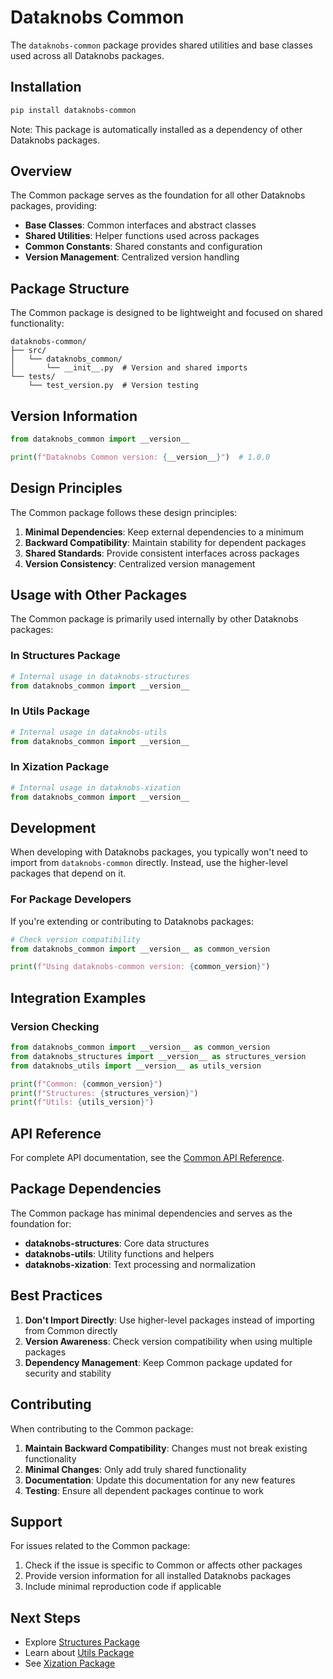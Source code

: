 # Dataknobs Common

The `dataknobs-common` package provides shared utilities and base classes used across all Dataknobs packages.

## Installation

```bash
pip install dataknobs-common
```

Note: This package is automatically installed as a dependency of other Dataknobs packages.

## Overview

The Common package serves as the foundation for all other Dataknobs packages, providing:

- **Base Classes**: Common interfaces and abstract classes
- **Shared Utilities**: Helper functions used across packages
- **Common Constants**: Shared constants and configuration
- **Version Management**: Centralized version handling

## Package Structure

The Common package is designed to be lightweight and focused on shared functionality:

```
dataknobs-common/
├── src/
│   └── dataknobs_common/
│       └── __init__.py  # Version and shared imports
└── tests/
    └── test_version.py  # Version testing
```

## Version Information

```python
from dataknobs_common import __version__

print(f"Dataknobs Common version: {__version__}")  # 1.0.0
```

## Design Principles

The Common package follows these design principles:

1. **Minimal Dependencies**: Keep external dependencies to a minimum
2. **Backward Compatibility**: Maintain stability for dependent packages
3. **Shared Standards**: Provide consistent interfaces across packages
4. **Version Consistency**: Centralized version management

## Usage with Other Packages

The Common package is primarily used internally by other Dataknobs packages:

### In Structures Package

```python
# Internal usage in dataknobs-structures
from dataknobs_common import __version__
```

### In Utils Package

```python
# Internal usage in dataknobs-utils
from dataknobs_common import __version__
```

### In Xization Package

```python
# Internal usage in dataknobs-xization
from dataknobs_common import __version__
```

## Development

When developing with Dataknobs packages, you typically won't need to import from `dataknobs-common` directly. Instead, use the higher-level packages that depend on it.

### For Package Developers

If you're extending or contributing to Dataknobs packages:

```python
# Check version compatibility
from dataknobs_common import __version__ as common_version

print(f"Using dataknobs-common version: {common_version}")
```

## Integration Examples

### Version Checking

```python
from dataknobs_common import __version__ as common_version
from dataknobs_structures import __version__ as structures_version
from dataknobs_utils import __version__ as utils_version

print(f"Common: {common_version}")
print(f"Structures: {structures_version}")
print(f"Utils: {utils_version}")
```

## API Reference

For complete API documentation, see the [Common API Reference](api.md).

## Package Dependencies

The Common package has minimal dependencies and serves as the foundation for:

- **dataknobs-structures**: Core data structures
- **dataknobs-utils**: Utility functions and helpers
- **dataknobs-xization**: Text processing and normalization

## Best Practices

1. **Don't Import Directly**: Use higher-level packages instead of importing from Common directly
2. **Version Awareness**: Check version compatibility when using multiple packages
3. **Dependency Management**: Keep Common package updated for security and stability

## Contributing

When contributing to the Common package:

1. **Maintain Backward Compatibility**: Changes must not break existing functionality
2. **Minimal Changes**: Only add truly shared functionality
3. **Documentation**: Update this documentation for any new features
4. **Testing**: Ensure all dependent packages continue to work

## Support

For issues related to the Common package:

1. Check if the issue is specific to Common or affects other packages
2. Provide version information for all installed Dataknobs packages
3. Include minimal reproduction code if applicable

## Next Steps

- Explore [Structures Package](../structures/index.md)
- Learn about [Utils Package](../utils/index.md)
- See [Xization Package](../xization/index.md)